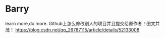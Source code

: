 # Barry
learn more,do more.
Github上怎么修改别人的项目并且提交给原作者！图文并茂！
https://blog.csdn.net/qq_26787115/article/details/52133008
